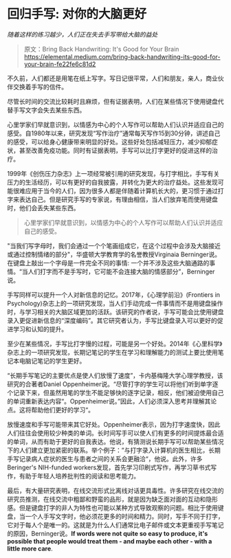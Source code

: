 # 回归手写: 对你的大脑更好

*随着这样的练习越少，人们正在失去手写带给大脑的益处*

> 原文：Bring Back Handwriting: It's Good for Your Brain https://elemental.medium.com/bring-back-handwriting-its-good-for-your-brain-fe22fe6c81d2

不久前，人们都还是用笔在纸上写字。写日记很平常，人们和朋友，亲人，商业伙伴交换着手写的信件。

尽管长时间的交流比较耗时且麻烦，但有证据表明，人们在某些情况下使用键盘代替手写文字会失去某些东西。

心里学家们早就意识到，以情感为中心的个人写作可以帮助人们认识并适应自己的感受。自1980年以来，研究发现“写作治疗”通常每天写作15到30分钟，讲述自己的感受，可以给身心健康带来明显的好处。这些好处包括减轻压力，减少抑郁症状，甚至改善免疫功能。同时有证据表明，手写可以比打字更好的促进这样的治疗。

1999年《创伤压力杂志》上一项经常被引用的研究发现，与打字相比，手写有关压力的生活经历，可以有更好的自我披露，并转化为更大的治疗益处。这些发现可能很难应用于当今的人们，因为很多人都是伴随着计算机长大的，更习惯于通过打字来表达自己。但是研究手写的专家说，有理由相信，当人们放弃笔而使用键盘时，他们会丢失某些东西。

> 心里学家们早就意识到，以情感为中心的个人写作可以帮助人们认识并适应自己的感受。

"当我们写字母时，我们会通过一个个笔画组成它，在这个过程中会涉及大脑接近或通过控制情绪的部分"，华盛顿大学教育学的名誉教授Virginaia Berninger说。在键盘上敲出一个字母是一件完全不同的事情:  一个并不涉及这些大脑通路的事情。“当人们打字而不是手写时，它可能不会连接大脑的情感部分”，Berninger说。

手写同样可以提升一个人对新信息的记忆。2017年，《心理学前沿》(Frontiers in Psychology)杂志上的一项研究发现，当人们手动完成一件事情而不是用键盘操作时，与学习相关的大脑区域更加的活跃。该研究的作者说，手写可能会比使用键盘录入更促进新信息的“深度编码”。其它研究者认为，手写比键盘录入可以更好的促进学习和认知的提升。

至少在某些情况，手写比打字慢的过程，可能是另一个好处。2014年《心里科学》杂志上的一项研究发现，长期记笔记的学生在学习和理解能力的测试上要比使用笔记本电脑记笔记的学生更好。

“长期手写笔记的主要优点是使人们放慢了速度”，卡内基梅隆大学心理学教授，该研究的合著者Daniel Oppenheimer说。“尽管打字的学生可以将他们听到单字逐个记录下来，但虽然用笔的学生不能足够快的逐字记录，相反，他们被迫使用自己的单词重新表达内容“。Oppenheimer说。”因此，人们必须深入思考并理解其论点。这将帮助他们更好的学习“。

放慢速度和手写可能带来其它好处。Oppenheimer表示，因为打字速度快，因此人们往往会使用较少种类的单词。长时间写手可以使人们有更多的时间提炼最合适的单词，从而有助于更好的自我表达。他说，有猜测说长期手写可以帮助某些情况下的人们建立更加紧密的联系。举个例子：”与打字录入计算机的医生相比，长期手写记录病人症状的医生与患者之间的关系会更融洽“，他说。此外，许多Beringer's NIH-funded workers发现，首先学习印刷式写作，再学习草书式写作，有助于年轻人培养批判性的阅读和思考能力。

最后，有大量研究表明，在线交流形式比离线对话更具毒性。许多研究在线交流的研究员推测，在线交流中粗鄙和野蛮的品形，就是因为缺乏面对面的互动和隐形感。但是键盘打字的非人为特性也可能以某种方式导致观察的问题。相比于使用键盘，当一个人手写文字时，他必须花更多的时间和精力。同时，写手不同于打字，它对于每人个是唯一的。这就是为什么人们通常比电子邮件或文本更重视手写笔记的原因，Berninger说。**If words were not quite so easy to produce, it's possible that people would treat them - and maybe each other - with a little more care**.